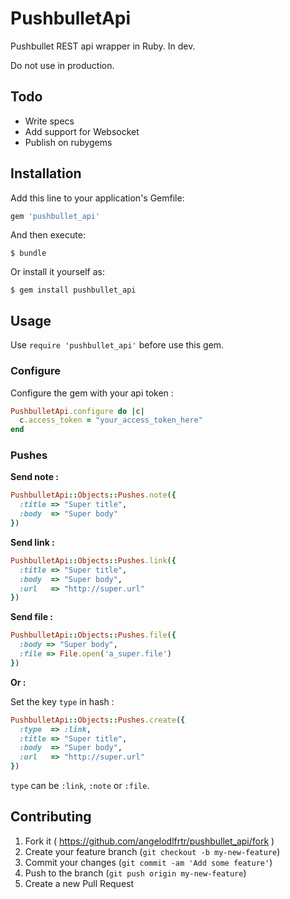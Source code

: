 # PushbulletApi

Pushbullet REST api wrapper in Ruby. In dev.

Do not use in production.

## Todo

- Write specs
- Add support for Websocket
- Publish on rubygems

## Installation

Add this line to your application's Gemfile:

```ruby
gem 'pushbullet_api'
```

And then execute:

    $ bundle

Or install it yourself as:

    $ gem install pushbullet_api

## Usage

Use `require 'pushbullet_api'` before use this gem.

### Configure

Configure the gem with your api token :

```ruby
PushbulletApi.configure do |c|
  c.access_token = "your_access_token_here"
end
```

### Pushes

**Send note :**

```ruby
PushbulletApi::Objects::Pushes.note({
  :title => "Super title",
  :body  => "Super body"
})
```

**Send link :**

```ruby
PushbulletApi::Objects::Pushes.link({
  :title => "Super title",
  :body  => "Super body",
  :url   => "http://super.url"
})
```

**Send file :**

```ruby
PushbulletApi::Objects::Pushes.file({
  :body => "Super body",
  :file => File.open('a_super.file')
})
```

**Or :**

Set the key `type` in hash :

```ruby
PushbulletApi::Objects::Pushes.create({
  :type  => :link,
  :title => "Super title",
  :body  => "Super body",
  :url   => "http://super.url"
})
```

`type` can be `:link`, `:note` or `:file`.

## Contributing

1. Fork it ( https://github.com/angelodlfrtr/pushbullet_api/fork )
2. Create your feature branch (`git checkout -b my-new-feature`)
3. Commit your changes (`git commit -am 'Add some feature'`)
4. Push to the branch (`git push origin my-new-feature`)
5. Create a new Pull Request

